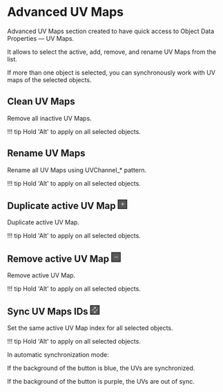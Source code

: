 # Advanced UV Maps

Advanced UV Maps section created to have quick access to Object Data Properties — UV Maps.

It allows to select the active, add, remove, and rename UV Maps from the list.

If more than one object is selected, you can synchronously work with UV maps of the selected objects.

## Clean UV Maps
Remove all inactive UV Maps.

!!! tip
    Hold 'Alt' to apply on all selected objects.

## Rename UV Maps
Rename all UV Maps using UVChannel_* pattern.

!!! tip
    Hold 'Alt' to apply on all selected objects.

## Duplicate active UV Map ![Add Button](img/icons/adv_uv_add.png)
Duplicate active UV Map.

!!! tip
    Hold 'Alt' to apply on all selected objects.

## Remove active UV Map ![Remove Button](img/icons/adv_uv_remove.png)
Remove active UV Map.

!!! tip
    Hold 'Alt' to apply on all selected objects.

## Sync UV Maps IDs ![Sync Button](img/icons/adv_uv_sync.png)
Set the same active UV Map index for all selected objects.

!!! tip
    Hold 'Alt' to apply on all selected objects.

In automatic synchronization mode:

If the background of the button is blue, the UVs are synchronized.

If the background of the button is purple, the UVs are out of sync.